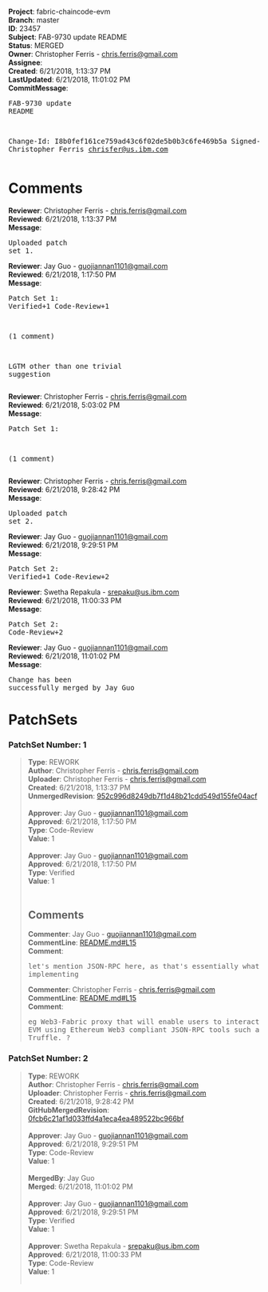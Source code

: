 <strong>Project</strong>: fabric-chaincode-evm<br><strong>Branch</strong>: master<br><strong>ID</strong>: 23457<br><strong>Subject</strong>: FAB-9730 update README<br><strong>Status</strong>: MERGED<br><strong>Owner</strong>: Christopher Ferris - chris.ferris@gmail.com<br><strong>Assignee</strong>:<br><strong>Created</strong>: 6/21/2018, 1:13:37 PM<br><strong>LastUpdated</strong>: 6/21/2018, 11:01:02 PM<br><strong>CommitMessage</strong>:<br><pre>FAB-9730 update README

Change-Id: I8b0fef161ce759ad43c6f02de5b0b3c6fe469b5a
Signed-off-by: Christopher Ferris <chrisfer@us.ibm.com>
</pre><h1>Comments</h1><strong>Reviewer</strong>: Christopher Ferris - chris.ferris@gmail.com<br><strong>Reviewed</strong>: 6/21/2018, 1:13:37 PM<br><strong>Message</strong>: <pre>Uploaded patch set 1.</pre><strong>Reviewer</strong>: Jay Guo - guojiannan1101@gmail.com<br><strong>Reviewed</strong>: 6/21/2018, 1:17:50 PM<br><strong>Message</strong>: <pre>Patch Set 1: Verified+1 Code-Review+1

(1 comment)

LGTM other than one trivial suggestion</pre><strong>Reviewer</strong>: Christopher Ferris - chris.ferris@gmail.com<br><strong>Reviewed</strong>: 6/21/2018, 5:03:02 PM<br><strong>Message</strong>: <pre>Patch Set 1:

(1 comment)</pre><strong>Reviewer</strong>: Christopher Ferris - chris.ferris@gmail.com<br><strong>Reviewed</strong>: 6/21/2018, 9:28:42 PM<br><strong>Message</strong>: <pre>Uploaded patch set 2.</pre><strong>Reviewer</strong>: Jay Guo - guojiannan1101@gmail.com<br><strong>Reviewed</strong>: 6/21/2018, 9:29:51 PM<br><strong>Message</strong>: <pre>Patch Set 2: Verified+1 Code-Review+2</pre><strong>Reviewer</strong>: Swetha Repakula - srepaku@us.ibm.com<br><strong>Reviewed</strong>: 6/21/2018, 11:00:33 PM<br><strong>Message</strong>: <pre>Patch Set 2: Code-Review+2</pre><strong>Reviewer</strong>: Jay Guo - guojiannan1101@gmail.com<br><strong>Reviewed</strong>: 6/21/2018, 11:01:02 PM<br><strong>Message</strong>: <pre>Change has been successfully merged by Jay Guo</pre><h1>PatchSets</h1><h3>PatchSet Number: 1</h3><blockquote><strong>Type</strong>: REWORK<br><strong>Author</strong>: Christopher Ferris - chris.ferris@gmail.com<br><strong>Uploader</strong>: Christopher Ferris - chris.ferris@gmail.com<br><strong>Created</strong>: 6/21/2018, 1:13:37 PM<br><strong>UnmergedRevision</strong>: [952c996d8249db7f1d48b21cdd549d155fe04acf](https://github.com/hyperledger-gerrit-archive/fabric-chaincode-evm/commit/952c996d8249db7f1d48b21cdd549d155fe04acf)<br><br><strong>Approver</strong>: Jay Guo - guojiannan1101@gmail.com<br><strong>Approved</strong>: 6/21/2018, 1:17:50 PM<br><strong>Type</strong>: Code-Review<br><strong>Value</strong>: 1<br><br><strong>Approver</strong>: Jay Guo - guojiannan1101@gmail.com<br><strong>Approved</strong>: 6/21/2018, 1:17:50 PM<br><strong>Type</strong>: Verified<br><strong>Value</strong>: 1<br><br><h2>Comments</h2><strong>Commenter</strong>: Jay Guo - guojiannan1101@gmail.com<br><strong>CommentLine</strong>: [README.md#L15](https://github.com/hyperledger-gerrit-archive/fabric-chaincode-evm/blob/952c996d8249db7f1d48b21cdd549d155fe04acf/README.md#L15)<br><strong>Comment</strong>: <pre>let's mention JSON-RPC here, as that's essentially what we are implementing</pre><strong>Commenter</strong>: Christopher Ferris - chris.ferris@gmail.com<br><strong>CommentLine</strong>: [README.md#L15](https://github.com/hyperledger-gerrit-archive/fabric-chaincode-evm/blob/952c996d8249db7f1d48b21cdd549d155fe04acf/README.md#L15)<br><strong>Comment</strong>: <pre>eg
Web3-Fabric proxy that will enable users to interact with the EVM using Ethereum Web3 compliant JSON-RPC tools such as remix and Truffle.
?</pre></blockquote><h3>PatchSet Number: 2</h3><blockquote><strong>Type</strong>: REWORK<br><strong>Author</strong>: Christopher Ferris - chris.ferris@gmail.com<br><strong>Uploader</strong>: Christopher Ferris - chris.ferris@gmail.com<br><strong>Created</strong>: 6/21/2018, 9:28:42 PM<br><strong>GitHubMergedRevision</strong>: [0fcb6c21af1d033ffd4a1eca4ea489522bc966bf](https://github.com/hyperledger-gerrit-archive/fabric-chaincode-evm/commit/0fcb6c21af1d033ffd4a1eca4ea489522bc966bf)<br><br><strong>Approver</strong>: Jay Guo - guojiannan1101@gmail.com<br><strong>Approved</strong>: 6/21/2018, 9:29:51 PM<br><strong>Type</strong>: Code-Review<br><strong>Value</strong>: 1<br><br><strong>MergedBy</strong>: Jay Guo<br><strong>Merged</strong>: 6/21/2018, 11:01:02 PM<br><br><strong>Approver</strong>: Jay Guo - guojiannan1101@gmail.com<br><strong>Approved</strong>: 6/21/2018, 9:29:51 PM<br><strong>Type</strong>: Verified<br><strong>Value</strong>: 1<br><br><strong>Approver</strong>: Swetha Repakula - srepaku@us.ibm.com<br><strong>Approved</strong>: 6/21/2018, 11:00:33 PM<br><strong>Type</strong>: Code-Review<br><strong>Value</strong>: 1<br><br></blockquote>